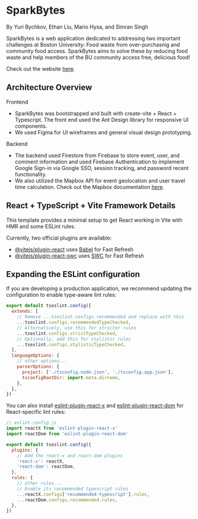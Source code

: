 # SparkBytes
By Yuri Bychkov, Ethan Liu, Mario Hysa, and Simran Singh 

SparkBytes is a web application dedicated to addressing two important challenges at Boston University: Food waste from over-purchasnig and community food access. SparkBytes aims to solve these by reducing food waste and help members of the BU community access free, delicious food!

Check out the website [here](https://681421597e29406dae061f0b--chic-griffin-d3de53.netlify.app/).

## Architecture Overview

Frontend 
- SparkBytes was bootstrapped and built with create-vite + React + Typescript. The front end used the Ant Design library for responsive UI components.
- We used Figma for UI wireframes and general visual design prototyping. 

Backend
- The backend used Firestore from Firebase to store event, user, and comment information and used Firebase Authentication to implement Google Sign-in via Google SSO, session tracking, and password recent functionality.
- We also utilized the Mapbox API for event geolocation and user travel time calculation. Check out the Mapbox documentation [here](https://docs.mapbox.com/api/overview/).

## React + TypeScript + Vite Framework Details

This template provides a minimal setup to get React working in Vite with HMR and some ESLint rules.

Currently, two official plugins are available:

- [@vitejs/plugin-react](https://github.com/vitejs/vite-plugin-react/blob/main/packages/plugin-react/README.md) uses [Babel](https://babeljs.io/) for Fast Refresh
- [@vitejs/plugin-react-swc](https://github.com/vitejs/vite-plugin-react-swc) uses [SWC](https://swc.rs/) for Fast Refresh

## Expanding the ESLint configuration

If you are developing a production application, we recommend updating the configuration to enable type-aware lint rules:

```js
export default tseslint.config({
  extends: [
    // Remove ...tseslint.configs.recommended and replace with this
    ...tseslint.configs.recommendedTypeChecked,
    // Alternatively, use this for stricter rules
    ...tseslint.configs.strictTypeChecked,
    // Optionally, add this for stylistic rules
    ...tseslint.configs.stylisticTypeChecked,
  ],
  languageOptions: {
    // other options...
    parserOptions: {
      project: ['./tsconfig.node.json', './tsconfig.app.json'],
      tsconfigRootDir: import.meta.dirname,
    },
  },
})
```

You can also install [eslint-plugin-react-x](https://github.com/Rel1cx/eslint-react/tree/main/packages/plugins/eslint-plugin-react-x) and [eslint-plugin-react-dom](https://github.com/Rel1cx/eslint-react/tree/main/packages/plugins/eslint-plugin-react-dom) for React-specific lint rules:

```js
// eslint.config.js
import reactX from 'eslint-plugin-react-x'
import reactDom from 'eslint-plugin-react-dom'

export default tseslint.config({
  plugins: {
    // Add the react-x and react-dom plugins
    'react-x': reactX,
    'react-dom': reactDom,
  },
  rules: {
    // other rules...
    // Enable its recommended typescript rules
    ...reactX.configs['recommended-typescript'].rules,
    ...reactDom.configs.recommended.rules,
  },
})
```
